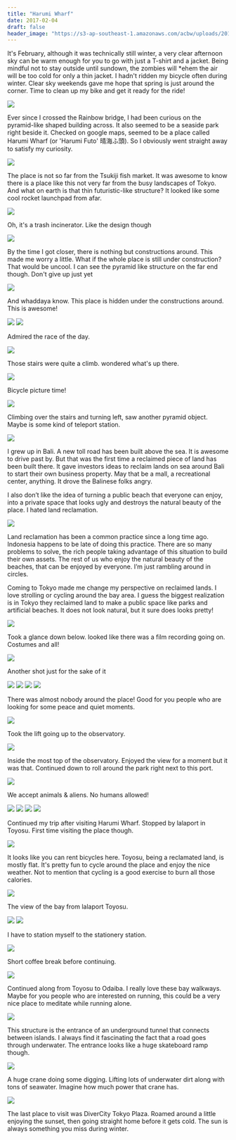 ```yaml
---
title: "Harumi Wharf"
date: 2017-02-04
draft: false
header_image: "https://s3-ap-southeast-1.amazonaws.com/acbw/uploads/2017/02/IMG_20170219_134934.jpg"
---
```


It's February, although it was technically still winter, a very clear afternoon sky can be warm enough for you to go with just a T-shirt and a jacket. Being mindful not to stay outside until sundown, the zombies will \*ehem the air will be too cold for only a thin jacket. I hadn't ridden my bicycle often during winter. Clear sky weekends gave me hope that spring is just around the corner. Time to clean up my bike and get it ready for the ride!

![](https://s3-ap-southeast-1.amazonaws.com/wpacbw/uploads/2016/12/s_IMG_20160903_143326.jpg "")

Ever since I crossed the Rainbow bridge, I had been curious on the pyramid-like shaped building across. It also seemed to be a seaside park right beside it. Checked on google maps, seemed to be a place called Harumi Wharf (or 'Harumi Futo' 晴海ふ頭). So I obviously went straight away to satisfy my curiosity.

![](https://s3-ap-southeast-1.amazonaws.com/acbw/uploads/2017/02/IMG_20170204_111814.jpg "")

The place is not so far from the Tsukiji fish market. It was awesome to know there is a place like this not very far from the busy landscapes of Tokyo. And what on earth is that thin futuristic-like structure? It looked like some cool rocket launchpad from afar.

![](https://s3-ap-southeast-1.amazonaws.com/acbw/uploads/2017/02/IMG_20170204_111939.jpg "")

Oh, it's a trash incinerator. Like the design though

![](https://s3-ap-southeast-1.amazonaws.com/acbw/uploads/2017/02/IMG_20170204_112254.jpg "")

By the time I got closer, there is nothing but constructions around. This made me worry a little. What if the whole place is still under construction? That would be uncool. I can see the pyramid like structure on the far end though. Don't give up just yet

![](https://s3-ap-southeast-1.amazonaws.com/acbw/uploads/2017/02/IMG_20170204_112454.jpg "")

And whaddaya know. This place is hidden under the constructions around. This is awesome!

![](https://s3-ap-southeast-1.amazonaws.com/acbw/uploads/2017/02/IMG_20170204_112529.jpg "")
![](https://s3-ap-southeast-1.amazonaws.com/acbw/uploads/2017/02/IMG_20170204_112535.jpg "")

Admired the race of the day.

![](https://s3-ap-southeast-1.amazonaws.com/acbw/uploads/2017/02/IMG_20170204_112820.jpg "")

Those stairs were quite a climb. wondered what's up there.

![](https://s3-ap-southeast-1.amazonaws.com/acbw/uploads/2017/02/IMG_20170204_112904.jpg "")

Bicycle picture time!

![](https://s3-ap-southeast-1.amazonaws.com/acbw/uploads/2017/02/IMG_20170204_113155.jpg "")

Climbing over the stairs and turning left, saw another pyramid object. Maybe is some kind of teleport station.

![](https://s3-ap-southeast-1.amazonaws.com/acbw/uploads/2017/02/IMG_20170204_113510.jpg "")

I grew up in Bali. A new toll road has been built above the sea. It is awesome to drive past by. But that was the first time a reclaimed piece of land has been built there. It gave investors ideas to reclaim lands on sea around Bali to start their own business property. May that be a mall, a recreational center, anything. It drove the Balinese folks angry.

I also don’t like the idea of turning a public beach that everyone can enjoy, into a private space that looks ugly and destroys the natural beauty of the place. I hated land reclamation.

![](https://s3-ap-southeast-1.amazonaws.com/acbw/uploads/2017/02/IMG_20170204_113555.jpg "")

Land reclamation has been a common practice since a long time ago. Indonesia happens to be late of doing this practice. There are so many problems to solve, the rich people taking advantage of this situation to build their own assets. The rest of us who enjoy the natural beauty of the beaches, that can be enjoyed by everyone. I’m just rambling around in circles.

Coming to Tokyo made me change my perspective on reclaimed lands. I love strolling or cycling around the bay area. I guess the biggest realization is in Tokyo they reclaimed land to make a public space like parks and artificial beaches. It does not look natural, but it sure does looks pretty!

![](https://s3-ap-southeast-1.amazonaws.com/acbw/uploads/2017/02/IMG_20170204_113626.jpg "")

Took a glance down below. looked like there was a film recording going on. Costumes and all!

![](https://s3-ap-southeast-1.amazonaws.com/acbw/uploads/2017/02/IMG_20170204_113754.jpg "")

Another shot just for the sake of it

![](https://s3-ap-southeast-1.amazonaws.com/acbw/uploads/2017/02/IMG_20170204_114324.jpg "")
![](https://s3-ap-southeast-1.amazonaws.com/acbw/uploads/2017/02/IMG_20170219_132637.jpg "")
![](https://s3-ap-southeast-1.amazonaws.com/acbw/uploads/2017/02/IMG_20170204_114549.jpg "")
![](https://s3-ap-southeast-1.amazonaws.com/acbw/uploads/2017/02/IMG_20170204_114616.jpg "")

There was almost nobody around the place! Good for you people who are looking for some peace and quiet moments.

![](https://s3-ap-southeast-1.amazonaws.com/acbw/uploads/2017/02/IMG_20170219_135050.jpg "")

Took the lift going up to the observatory.

![](https://s3-ap-southeast-1.amazonaws.com/acbw/uploads/2017/02/IMG_20170219_134934.jpg "")

Inside the most top of the observatory. Enjoyed the view for a moment but it was that. Continued down to roll around the park right next to this port.

![](https://s3-ap-southeast-1.amazonaws.com/acbw/uploads/2017/02/IMG_20170219_132747.jpg "")

We accept animals & aliens. No humans allowed!

![](https://s3-ap-southeast-1.amazonaws.com/acbw/uploads/2017/02/IMG_20170204_115035.jpg "")
![](https://s3-ap-southeast-1.amazonaws.com/acbw/uploads/2017/02/IMG_20170204_115217.jpg "")
![](https://s3-ap-southeast-1.amazonaws.com/acbw/uploads/2017/02/IMG_20170204_120010.jpg "")
![](https://s3-ap-southeast-1.amazonaws.com/acbw/uploads/2017/02/IMG_20170204_121607.jpg "")

Continued my trip after visiting Harumi Wharf. Stopped by lalaport in Toyosu. First time visiting the place though.

![](https://s3-ap-southeast-1.amazonaws.com/acbw/uploads/2017/02/IMG_20170204_121752.jpg "")

It looks like you can rent bicycles here. Toyosu, being a reclamated land, is mostly flat. It's pretty fun to cycle around the place and enjoy the nice weather. Not to mention that cycling is a good exercise to burn all those calories.

![](https://s3-ap-southeast-1.amazonaws.com/acbw/uploads/2017/02/IMG_20170204_122051.jpg "")

The view of the bay from lalaport Toyosu.

![](https://s3-ap-southeast-1.amazonaws.com/acbw/uploads/2017/02/IMG_20170204_122519.jpg "")
![](https://s3-ap-southeast-1.amazonaws.com/acbw/uploads/2017/02/IMG_20170204_123055.jpg "")

I have to station myself to the stationery station.

![](https://s3-ap-southeast-1.amazonaws.com/acbw/uploads/2017/02/IMG_20170204_130753.jpg "")

Short coffee break before continuing.

![](https://s3-ap-southeast-1.amazonaws.com/acbw/uploads/2017/02/IMG_20170204_142103.jpg "")

Continued along from Toyosu to Odaiba. I really love these bay walkways. Maybe for you people who are interested on running, this could be a very nice place to meditate while running alone.

![](https://s3-ap-southeast-1.amazonaws.com/acbw/uploads/2017/02/IMG_20170204_143353.jpg "")

This structure is the entrance of an underground tunnel that connects between islands. I always find it fascinating the fact that a road goes through underwater. The entrance looks like a huge skateboard ramp though.

![](https://s3-ap-southeast-1.amazonaws.com/acbw/uploads/2017/02/IMG_20170204_144017.jpg "")

A huge crane doing some digging. Lifting lots of underwater dirt along with tons of seawater. Imagine how much power that crane has.

![](https://s3-ap-southeast-1.amazonaws.com/acbw/uploads/2017/02/IMG_20170204_145705.jpg "")

The last place to visit was DiverCity Tokyo Plaza. Roamed around a little enjoying the sunset, then going straight home before it gets cold. The sun is always something you miss during winter.
